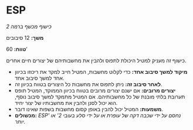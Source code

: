 # ESP

*כישוף מכשף ברמה 2*

**משך:** 12 סיבובים

**טווח:** 60’

כישוף זה מעניק למטיל היכולת לתפוס ולהבין את מחשבותיהם של יצורים חיים אחרים.

- **מיקוד למשך סיבוב אחד:** כדי לקלוט מחשבות, המטיל חייב למקד את ריכוזו בכיוון אחד למשך סיבוב אחד.
- **לאחר סיבוב זה:** ניתן לתפוס את מחשבות כל היצורים בטווח בכיוון זה.
- **יצורים מרובים:** אם ישנם יצורים מרובים בטווח בכיוון הממוקד, המטיל תופס תערובת בלתי מובנת של כל מחשבותיהם. אם המטיל מתמקד למשך סיבוב נוסף, הוא יכול לסנן ולהבין את מחשבותיו של יצור יחיד.
- **משמעות:** המטיל יכול להבין באופן קסום מחשבות בשפות שאינו דובר.
- **מכשולים:** *ESP' נחסם על ידי שכבה דקה של עופרת או על ידי סלע בעובי 2’ או יותר.*